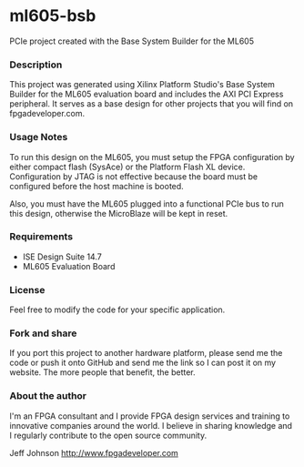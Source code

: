ml605-bsb
=========

PCIe project created with the Base System Builder for the ML605

### Description

This project was generated using Xilinx Platform Studio's Base System Builder
for the ML605 evaluation board and includes the AXI PCI Express peripheral.
It serves as a base design for other projects that you will find on
fpgadeveloper.com.

### Usage Notes

To run this design on the ML605, you must setup the FPGA configuration by
either compact flash (SysAce) or the Platform Flash XL device. Configuration
by JTAG is not effective because the board must be configured before the
host machine is booted.

Also, you must have the ML605 plugged into a functional PCIe bus to run this
design, otherwise the MicroBlaze will be kept in reset.

### Requirements

* ISE Design Suite 14.7
* ML605 Evaluation Board

### License

Feel free to modify the code for your specific application.

### Fork and share

If you port this project to another hardware platform, please send me the
code or push it onto GitHub and send me the link so I can post it on my
website. The more people that benefit, the better.

### About the author

I'm an FPGA consultant and I provide FPGA design services and training to
innovative companies around the world. I believe in sharing knowledge and
I regularly contribute to the open source community.

Jeff Johnson
http://www.fpgadeveloper.com